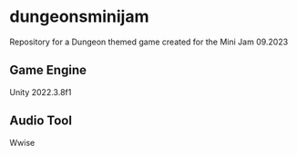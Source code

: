 # dungeonsminijam
Repository for a Dungeon themed game created for the Mini Jam 09.2023


## Game Engine
Unity 2022.3.8f1

## Audio Tool
Wwise
